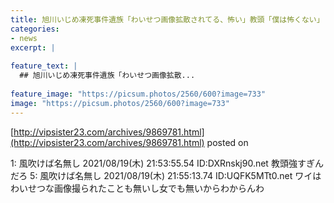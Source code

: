 ```yaml
---
title: 旭川いじめ凍死事件遺族「わいせつ画像拡散されてる、怖い」教頭「僕は怖くない」
categories:
- news
excerpt: |
  
feature_text: |
  ## 旭川いじめ凍死事件遺族「わいせつ画像拡散...
  
feature_image: "https://picsum.photos/2560/600?image=733"
image: "https://picsum.photos/2560/600?image=733"
---
```


[http://vipsister23.com/archives/9869781.html](http://vipsister23.com/archives/9869781.html)
posted on 

<!--more-->

1: 風吹けば名無し 2021/08/19(木) 21:53:55.54 ID:DXRnskj90.net 教頭強すぎんだろ 5: 風吹けば名無し 2021/08/19(木) 21:55:13.74 ID:UQFK5MTt0.net ワイはわいせつな画像撮られたことも無いし女でも無いからわからんわ
